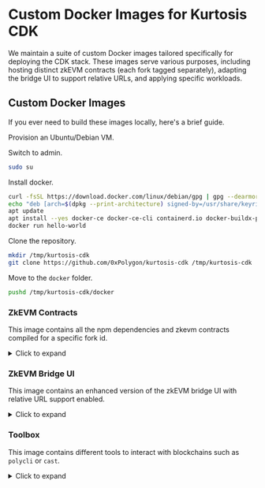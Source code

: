 # Custom Docker Images for Kurtosis CDK

We maintain a suite of custom Docker images tailored specifically for deploying the CDK stack. These images serve various purposes, including hosting distinct zkEVM contracts (each fork tagged separately), adapting the bridge UI to support relative URLs, and applying specific workloads.

## Custom Docker Images

If you ever need to build these images locally, here's a brief guide.

Provision an Ubuntu/Debian VM.

Switch to admin.

```bash
sudo su
```

Install docker.

```bash
curl -fsSL https://download.docker.com/linux/debian/gpg | gpg --dearmor -o /usr/share/keyrings/docker.gpg
echo "deb [arch=$(dpkg --print-architecture) signed-by=/usr/share/keyrings/docker.gpg] https://download.docker.com/linux/debian bookworm stable" |tee /etc/apt/sources.list.d/docker.list > /dev/null
apt update
apt install --yes docker-ce docker-ce-cli containerd.io docker-buildx-plugin docker-compose-plugin docker-compose
docker run hello-world
```

Clone the repository.

```bash
mkdir /tmp/kurtosis-cdk
git clone https://github.com/0xPolygon/kurtosis-cdk /tmp/kurtosis-cdk
```

Move to the `docker` folder.

```bash
pushd /tmp/kurtosis-cdk/docker
```

### ZkEVM Contracts

This image contains all the npm dependencies and zkevm contracts compiled for a specific fork id.

<details>
<summary>Click to expand</summary>

Build the `zkevm-contracts` image.

```bash
version="v8.0.0-rc.4-fork.12"
docker build . \
  --tag local/zkevm-contracts:$version \
  --build-arg ZKEVM_CONTRACTS_BRANCH=$version \
  --build-arg POLYCLI_VERSION=main \
  --file zkevm-contracts.Dockerfile
```

```bash
$ docker images --filter "reference=local/zkevm-contracts"
REPOSITORY               TAG                    IMAGE ID       CREATED              SIZE
leovct/zkevm-contracts   v8.0.0-rc.4-fork.12   ba0a5d31a69d   About a minute ago   2.53GB
```

From now on, the [leovct/zkevm-contracts](https://hub.docker.com/repository/docker/leovct/zkevm-contracts/general) image tags will follow the same tags as [0xPolygonHermez/zkevm-contracts](https://github.com/0xPolygonHermez/zkevm-contracts).

| Fork ID | zkEVM Contracts Tag / Commit | Image |
| ------- | ---------------------------- | ----- |
| 9-RC1 | [v6.0.0-rc.1-fork.9](https://github.com/0xPolygonHermez/zkevm-contracts/releases/tag/v6.0.0-rc.1-fork.9) | [leovct/zkevm-contracts:v6.0.0-rc.1-fork.9](https://hub.docker.com/layers/leovct/zkevm-contracts/v6.0.0-rc.1-fork.9/images/sha256-6a2e2dde8b15506d18285a203026d1c4f9c64d671e223ff08affacc93fd565fa?context=explore) |
| 11-a5eacc6e | [a5eacc6e](https://github.com/0xPolygonHermez/zkevm-contracts/tree/a5eacc6e51d7456c12efcabdfc1c37457f2219b2) | [leovct/zkevm-contracts:a5eacc6e-fork.11](https://hub.docker.com/layers/leovct/zkevm-contracts/a5eacc6e-fork.11/images/sha256-42d9cb9d2349f245096f15c918001f5e5314623842b02e3af229f8995185ef68?context=repo) |
| 11-RC1 | [v7.0.0-rc.1-fork.10](https://github.com/0xPolygonHermez/zkevm-contracts/commits/v7.0.0-rc.1-fork.10) | [leovct/zkevm-contracts:v7.0.0-rc.1-fork.11](https://hub.docker.com/layers/leovct/zkevm-contracts/v7.0.0-rc.1-fork.11/images/sha256-c29a7bf6c6e03419e3846257d66e4606c2e3b23852b94af409853e67e75b2f36?context=explore) |
| 11-RC2 | [v7.0.0-rc.2-fork.10](https://github.com/0xPolygonHermez/zkevm-contracts/commits/v7.0.0-rc.2-fork.10) | [leovct/zkevm-contracts:v7.0.0-rc.2-fork.11](https://hub.docker.com/layers/leovct/zkevm-contracts/v7.0.0-rc.2-fork.11/images/sha256-8e7322525e4c0b6fd5141987d786bfd3f7fec3b0c1724843d99751df5f26f46e?context=explore) |
| 12-RC1 | [v8.0.0-rc.1-fork.12](https://github.com/0xPolygonHermez/zkevm-contracts/releases/tag/v8.0.0-rc.1-fork.12) | [leovct/zkevm-contracts:v8.0.0-rc.1-fork.12](https://hub.docker.com/layers/leovct/zkevm-contracts/v8.0.0-rc.1-fork.12/images/sha256-2197c0b502b93e77bee36a4b87e318a49c6b97bb74b0aca8a13767ef0e684607?context=repo) |
| 12-RC2 | [v8.0.0-rc.2-fork.12](https://github.com/0xPolygonHermez/zkevm-contracts/releases/tag/v8.0.0-rc.2-fork.12) | [leovct/zkevm-contracts:v8.0.0-rc.2-fork.12](https://hub.docker.com/layers/leovct/zkevm-contracts/v8.0.0-rc.2-fork.12/images/sha256-5d835411ff43efb1008eeede0d25db79f6cb563e86d76b33274bcaebc8f9f7d0?context=repo) |
| 12-RC3 | [v8.0.0-rc.3-fork.12](https://github.com/0xPolygonHermez/zkevm-contracts/releases/tag/v8.0.0-rc.3-fork.12) | [leovct/zkevm-contracts:v8.0.0-rc.3-fork.12](https://hub.docker.com/layers/leovct/zkevm-contracts/v8.0.0-rc.3-fork.12/images/sha256-f3e9a34651403f246572823249b5f698b4e5d311478f87a84cbfa11c2d091705?context=repo) |
| 12-RC4 | [v8.0.0-rc.4-fork.12](https://github.com/0xPolygonHermez/zkevm-contracts/releases/tag/v8.0.0-rc.4-fork.12) | [leovct/zkevm-contracts:v8.0.0-rc.4-fork.12](https://hub.docker.com/layers/leovct/zkevm-contracts/v8.0.0-rc.4-fork.12/images/sha256-544b2db63c608b851aa1fd9c4d4e28c63f4253e295a487c4140a6392799f336e?context=repo) |

The following tags are now deprecated:

| Fork ID | Branch                                     |
| ------- | ------------------------------------------ |
| fork4   | `v1.1.0-fork.4`                            |
| fork5   | `v2.0.0-fork.5`                            |
| fork6   | `v3.0.0-fork.6`                            |
| fork7   | `v4.0.0-fork.7`                            |
| fork8   | `v5.0.1-rc.2-fork.8`                       |
| fork9   | `v6.0.0-rc.1-fork.9`                       |
| fork10  | `v7.0.0-rc.1-fork.10`                      |
| fork11  | `a5eacc6e51d7456c12efcabdfc1c37457f2219b2` |
| fork12  | `v8.0.0-rc.1-fork.12`                      |

</details>

### ZkEVM Bridge UI

This image contains an enhanced version of the zkEVM bridge UI with relative URL support enabled.

<details>
<summary>Click to expand</summary>

Build the `zkevm-bridge-ui` image.

```bash
docker build zkevm-bridge-ui \
  --tag local/zkevm-bridge-ui:local \
  --build-arg ZKEVM_BRIDGE_UI_TAG=develop \
  --file zkevm-bridge-ui/zkevm-bridge-ui.Dockerfile
```

```bash
$ docker images --filter "reference=local/zkevm-bridge-ui"
REPOSITORY              TAG     IMAGE ID       CREATED          SIZE
local/zkevm-bridge-ui   local   040905e1cabe   28 seconds ago   377MB
```

</details>

### Toolbox

This image contains different tools to interact with blockchains such as `polycli` or `cast`.

<details>
<summary>Click to expand</summary>

Build the `toolbox` image.

```bash
docker build . \
  --tag local/toolbox:local \
  --build-arg POLYCLI_VERSION=main \
  --file toolbox.Dockerfile
```

```bash
$ docker images --filter "reference=local/toolbox"
REPOSITORY       TAG    IMAGE ID       CREATED         SIZE
local/toolbox   local   3f85f026aaf9   2 seconds ago   490MB
```

</details>
